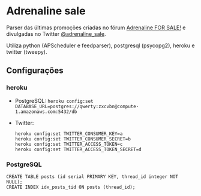 # Adrenaline sale
Parser das últimas promoções criadas no fórum [Adrenaline FOR SALE!](https://adrenaline.uol.com.br/forum/forums/for-sale.221/) e divulgadas no Twitter [@adrenaline_sale](https://twitter.com/adrenaline_sale).

Utiliza python (APScheduler e feedparser), postgresql (psycopg2), heroku e twitter (tweepy).

## Configurações
### heroku
- PostgreSQL:
    `heroku config:set DATABASE_URL=postgres://qwerty:zxcvbn@compute-1.amazonaws.com:5432/db`

- Twitter:
    ```
    heroku config:set TWITTER_CONSUMER_KEY=a
    heroku config:set TWITTER_CONSUMER_SECRET=b
    heroku config:set TWITTER_ACCESS_TOKEN=c
    heroku config:set TWITTER_ACCESS_TOKEN_SECRET=d
    ```


### PostgreSQL
```
CREATE TABLE posts (id serial PRIMARY KEY, thread_id integer NOT NULL);
CREATE INDEX idx_posts_tid ON posts (thread_id);
```
